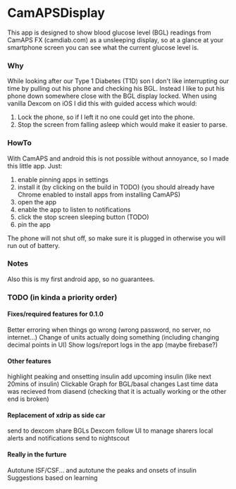 # CamAPSDisplay

This app is designed to show blood glucose level (BGL) readings from CamAPS FX (camdiab.com) as a unsleeping display, so at a glance at your smartphone screen you can see what the current glucose level is.

### Why
While looking after our Type 1 Diabetes (T1D) son I don't like interrupting our time by pulling out his phone and checking his BGL.
Instead I like to put his phone down somewhere close with the BGL display locked.
When using vanilla Dexcom on iOS I did this with guided access which would:
1. Lock the phone, so if I left it no one could get into the phone.
2. Stop the screen from falling asleep which would make it easier to parse.

### HowTo
With CamAPS and android this is not possible without annoyance, so I made this little app.
Just:
1. enable pinning apps in settings
2. install it (by clicking on the build in TODO) (you should already have Chrome enabled to install apps from installing CamAPS)
3. open the app
4. enable the app to listen to notifications
5. click the stop screen sleeping button (TODO)
6. pin the app

The phone will not shut off, so make sure it is plugged in otherwise you will run out of battery.

### Notes
Also this is my first android app, so no guarantees.

### TODO (in kinda a priority order)

#### Fixes/required features for 0.1.0
Better erroring when things go wrong (wrong password, no server, no internet...)
Change of units actually doing something (including changing decimal points in UI)
Show logs/report logs in the app (maybe firebase?)

#### Other features
highlight peaking and onsetting insulin
add upcoming insulin (like next 20mins of insulin)
Clickable Graph for BGL/basal changes
Last time data was recieved from diasend (checking that it is actually working or the other end is broken)

#### Replacement of xdrip as side car
send to dexcom share BGLs
Dexcom follow UI to manage sharers
local alerts and notifications
send to nightscout 

#### Really in the furture
Autotune ISF/CSF... and autotune the peaks and onsets of insulin
Suggestions based on learning



